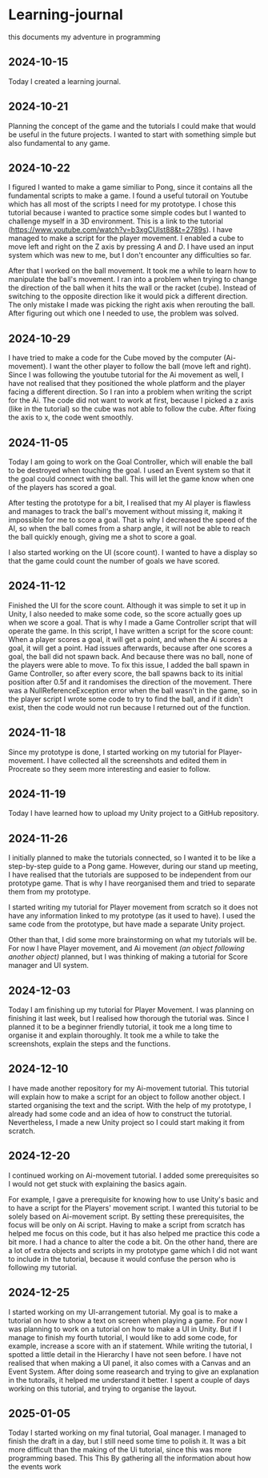 # Learning-journal
this documents my adventure in programming

## 2024-10-15

Today I created a learning journal.

## 2024-10-21

Planning the concept of the game and the tutorials I could make that would be useful in the future projects. I wanted to start with something simple but also fundamental to any game.

## 2024-10-22

I figured I wanted to make a game similiar to Pong, since it contains all the fundamental scripts to make a game. I found a useful tutorail on Youtube which has all most of the scripts I need for my prototype. I chose this tutorial because i wanted to practice some simple codes but I wanted to challenge myself in a 3D environment. This is a link to the tutorial (https://www.youtube.com/watch?v=b3xgCUlst88&t=2789s). I have managed to make a script for the player movement. I enabled a cube to move left and right on the Z axis by pressing *A* and *D*. I have used an input system which was new to me, but I don't encounter any difficulties so far. 

After that I worked on the ball movement. It took me a while to learn how to manipulate the ball's movement. I ran into a problem when trying to change the direction of the ball when it hits the wall or the racket (cube). Instead of switching to the opposite direction like it would pick a different direction. The only mistake I made was picking the right axis when rerouting the ball. After figuring out which one I needed to use, the problem was solved.

## 2024-10-29

I have tried to make a code for the Cube moved by the computer (Ai-movement). I want the other player to follow the ball (move left and right). Since I was following the youtube tutorial for the Ai movement as well, I have not realised that they positioned the whole platform and the player facing a different direction. So I ran into a problem when writing the script for the Ai. The code did not want to work at first, because I picked a z axis (like in the tutorial) so the cube was not able to follow the cube. After fixing the axis to x, the code went smoothly. 

## 2024-11-05 

Today I am going to work on the Goal Controller, which will enable the ball to be destroyed when touching the goal.
I used an Event system so that it the goal could connect with the ball. This will let the game know when one of the players has scored a goal. 

After testing the prototype for a bit, I realised that my AI player is flawless and manages to track the ball's movement without missing it, making it impossible for me to score a goal. That is why I decreased the speed of the AI, so when the ball comes from a sharp angle, it will not be able to reach the ball quickly enough, giving me a shot to score a goal. 

I also started working on the UI (score count). I wanted to have a display so that the game could count the number of goals we have scored.

## 2024-11-12

Finished the UI for the score count. Although it was simple to set it up in Unity, I also needed to make some code, so the score actually goes up when we score a goal. 
That is why I made a Game Controller script that will operate the game. In this script, I have written a script for the score count: When a player scores a goal, it will get a point, and when the Ai scores a goal, it will get a point. 
Had issues afterwards, because after one scores a goal, the ball did not spawn back. And because there was no ball, none of the players were able to move.
To fix this issue, I added the ball spawn in Game Controller, so after every score, the ball spawns back to its initial position after 0.5f and it randomises the direction of the movement. There was a NullReferenceException error when the ball wasn't in the game, so in the player script I wrote some code to try to find the ball, and if it didn't exist, then the code would not run because I returned out of the function.

## 2024-11-18

Since my prototype is done, I started working on my tutorial for Player-movement. I have collected all the screenshots and edited them in Procreate so they seem more interesting and easier to follow.

## 2024-11-19

Today I have learned how to upload my Unity project to a GitHub repository.

## 2024-11-26

I initially planned to make the tutorials connected, so I wanted it to be like a step-by-step guide to a Pong game. However, during our stand up meeting, I have realised that the tutorials are supposed to be independent from our prototype game. That is why I have reorganised them and tried to separate them from my prototype.

I started writing my tutorial for Player movement from scratch so it does not have any information linked to my prototype (as it used to have). I used the same code from the prototype, but have made a separate Unity project.

Other than that, I did some more brainstorming on what my tutorials will be. For now I have Player movement, and Ai movement *(an object following another object)* planned, but I was thinking of making a tutorial for Score manager and UI system.

## 2024-12-03
Today I am finishing up my tutorial for Player Movement. I was planning on finishing it last week, but I realised how thorough the tutorial was. Since I planned it to be a beginner friendly tutorial, it took me a long time to organise it and explain thoroughly. It took me a while to take the screenshots, explain the steps and the functions.

## 2024-12-10
I have made another repository for my Ai-movement tutorial. This tutorial will explain how to make a script for an object to follow another object. I started organising the text and the script. With the help of my prototype, I already had some code and an idea of how to construct the tutorial. Nevertheless, I made a new Unity project so I could start making it from scratch.

## 2024-12-20

I continued working on Ai-movement tutorial. I added some prerequisites so I would not get stuck with explaining the basics again. 

For example, I gave a prerequisite for knowing how to use Unity's basic and to have a script for the Players' movement script. I wanted this tutorial to be solely based on Ai-movement script. By setting these prerequisites, the focus will be only on Ai script. Having to make a script from scratch has helped me focus on this code, but it has also helped me practice this code a bit more. I had a chance to alter the code a bit.
On the other hand, there are a lot of extra objects and scripts in my prototype game which I did not want to include in the tutorial, because it would confuse the person who is following my tutorial. 

## 2024-12-25

I started working on my UI-arrangement tutorial. My goal is to make a tutorial on how to show a text on screen when playing a game. For now I was planning to work on a tutorial on how to make a UI in Unity. But if I manage to finish my fourth tutorial, I would like to add some code, for example, increase a score with an if statement. 
While writing the tutorial, I spotted a little detail in the Hierarchy I have not seen before. I have not realised that when making a UI panel, it also comes with a Canvas and an Event System. After doing some reasearch and trying to give an explanation in the tutorails, it helped me understand it better.
I spent a couple of days working on this tutorial, and trying to organise the layout.

## 2025-01-05
Today I started working on my final tutorial, Goal manager. I managed to finish the draft in a day, but I still need some time to polish it. It was a bit more difficult than the making of the Ui tutorial, since this was more programming based. This This By gathering all the information about how the events work 

